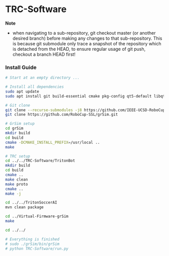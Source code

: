 # TRC-Software

**Note**
* when navigating to a sub-repository, git checkout master (or another desired branch) before making any changes to that sub-repository. This is because git submodule only trace a snapshot of the repository which is detached from the HEAD, to ensure regular usage of git push, checkout a branch HEAD first!

### Install Guide
```bash
# Start at an empty directory ...

# Install all dependencies
sudo apt update
sudo apt install git build-essential cmake pkg-config qt5-default libqt5opengl5-dev libgl1-mesa-dev libglu1-mesa-dev libprotobuf-dev protobuf-compiler libode-dev libboost-all-dev maven openjdk-14-jdk libarmadillo-dev clang 

# Git clone
git clone --recurse-submodules -j8 https://github.com/IEEE-UCSD-RoboCup-2020/TRC-Software.git
git clone https://github.com/RoboCup-SSL/grSim.git

# GrSim setup
cd grSim
mkdir build
cd build 
cmake -DCMAKE_INSTALL_PREFIX=/usr/local ..
make

# TRC setup
cd ../../TRC-Software/TritonBot
mkdir build
cd build 
cmake ..
make clean
make proto
cmake ..
make -j

cd ../../TritonSoccerAI
mvn clean package

cd ../Virtual-Firmware-grSim
make 

cd ../../ 

# Everything is finished
# sudo ./grSim/bin/grSim
# python TRC-Software/run.py
```